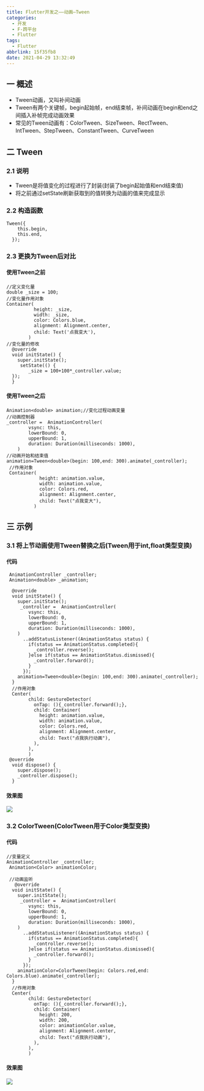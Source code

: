 ```yaml
---
title: Flutter开发之——动画—Tween
categories:
  - 开发
  - F-跨平台
  - Flutter
tags:
  - Flutter
abbrlink: 15f35fb8
date: 2021-04-29 13:32:49
---
```

## 一 概述

* Tween动画，又叫补间动画
* Tween有两个关键帧，begin起始帧，end结束帧，补间动画在begin和end之间插入补帧完成动画效果
* 常见的Tween动画有：ColorTween、SizeTween、RectTween、IntTween、StepTween、ConstantTween、CurveTween

<!--more-->

## 二 Tween

### 2.1 说明

* Tween是将值变化的过程进行了封装(封装了begin起始值和end结束值)
* 将之前通过setState刷新获取到的值转换为动画的值来完成显示

### 2.2 构造函数

```
Tween({
    this.begin,
    this.end,
  });
```
### 2.3 更换为Tween后对比
#### 使用Tween之前

```
//定义变化量
double _size = 100;
//变化量作用对象
Container(
          height: _size,
          width: _size,
          color: Colors.blue,
          alignment: Alignment.center,
          child: Text('点我变大'),
		)
//变化量的修改		
  @override
  void initState() {
    super.initState();
     setState(() {
    	_size = 100+100*_controller.value;
  });
  }		
```

#### 使用Tween之后

```
Animation<double> animation;//变化过程动画变量
//动画控制器
_controller =  AnimationController(
        vsync: this,
        lowerBound: 0,
        upperBound: 1,
        duration: Duration(milliseconds: 1000),
    )
//动画开始和结束值    
animation=Tween<double>(begin: 100,end: 300).animate(_controller);
 //作用对象
 Container(
      		height: animation.value,
            width: animation.value,
            color: Colors.red,
            alignment: Alignment.center,
            child: Text("点我变大"),
          )
```

## 三 示例

### 3.1 将上节动画使用Tween替换之后(Tween用于int,float类型变换)

#### 代码

```
 AnimationController _controller;
 Animation<double> _animation;

  @override
  void initState() {
    super.initState();
     _controller =  AnimationController(
        vsync: this,
        lowerBound: 0,
        upperBound: 1,
        duration: Duration(milliseconds: 1000),
    )
      ..addStatusListener((AnimationStatus status) {
        if(status == AnimationStatus.completed){
          _controller.reverse();
        }else if(status == AnimationStatus.dismissed){
          _controller.forward();
        }
      });
    animation=Tween<double>(begin: 100,end: 300).animate(_controller);
  }
  //作用对象
  Center(
        child: GestureDetector(
          onTap: (){_controller.forward();},
          child: Container(
            height: animation.value,
            width: animation.value,
            color: Colors.red,
            alignment: Alignment.center,
            child: Text("点我执行动画"),
          ),
        ),
        )
 @override
  void dispose() {
    super.dispose();
    _controller.dispose();
  }       
```

#### 效果图

![][1]

### 3.2 ColorTween(ColorTween用于Color类型变换)

#### 代码

```
//变量定义
AnimationController _controller;
 Animation<Color> animationColor;
 
 //动画监听
   @override
  void initState() {
    super.initState();
     _controller =  AnimationController(
        vsync: this,
        lowerBound: 0,
        upperBound: 1,
        duration: Duration(milliseconds: 1000),
    )
      ..addStatusListener((AnimationStatus status) {
        if(status == AnimationStatus.completed){
          _controller.reverse();
        }else if(status == AnimationStatus.dismissed){
          _controller.forward();
        }
      });
    animationColor=ColorTween(begin: Colors.red,end: Colors.blue).animate(_controller); 
  }
  //作用对象
  Center(
        child: GestureDetector(
          onTap: (){_controller.forward();},
          child: Container(
            height: 200,
            width: 200,
            color: animationColor.value,
            alignment: Alignment.center,
            child: Text("点我执行动画"),
          ),
        ),
        )
```

#### 效果图
![][2]



[1]:https://cdn.staticaly.com/gh/PGzxc/CDN/master/blog-flutter/flutter-tween-replace-old.gif
[2]:https://cdn.staticaly.com/gh/PGzxc/CDN/master/blog-flutter/flutter-colortween-sample.gif